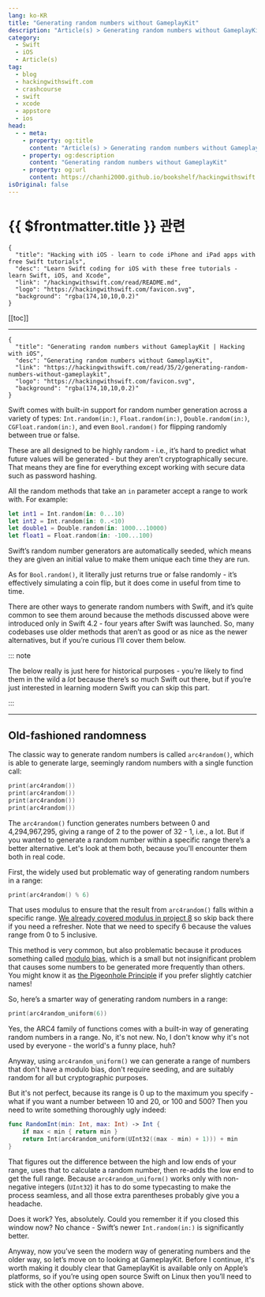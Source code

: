 ```yaml
---
lang: ko-KR
title: "Generating random numbers without GameplayKit"
description: "Article(s) > Generating random numbers without GameplayKit"
category:
  - Swift
  - iOS
  - Article(s)
tag: 
  - blog
  - hackingwithswift.com
  - crashcourse
  - swift
  - xcode
  - appstore
  - ios  
head:
  - - meta:
    - property: og:title
      content: "Article(s) > Generating random numbers without GameplayKit"
    - property: og:description
      content: "Generating random numbers without GameplayKit"
    - property: og:url
      content: https://chanhi2000.github.io/bookshelf/hackingwithswift.com/read/35/02-generating-random-numbers-without-gameplaykit.html
isOriginal: false
---
```


# {{ $frontmatter.title }} 관련

```component VPCard
{
  "title": "Hacking with iOS - learn to code iPhone and iPad apps with free Swift tutorials",
  "desc": "Learn Swift coding for iOS with these free tutorials - learn Swift, iOS, and Xcode",
  "link": "/hackingwithswift.com/read/README.md",
  "logo": "https://hackingwithswift.com/favicon.svg",
  "background": "rgba(174,10,10,0.2)"
}
```

[[toc]]

---

```component VPCard
{
  "title": "Generating random numbers without GameplayKit | Hacking with iOS",
  "desc": "Generating random numbers without GameplayKit",
  "link": "https://hackingwithswift.com/read/35/2/generating-random-numbers-without-gameplaykit",
  "logo": "https://hackingwithswift.com/favicon.svg",
  "background": "rgba(174,10,10,0.2)"
}
```

Swift comes with built-in support for random number generation across a variety of types: `Int.random(in:)`, `Float.random(in:)`, `Double.random(in:)`, `CGFloat.random(in:)`, and even `Bool.random()` for flipping randomly between true or false.

These are all designed to be highly random - i.e., it’s hard to predict what future values will be generated - but they aren’t cryptographically secure. That means they are fine for everything except working with secure data such as password hashing.

All the random methods that take an `in` parameter accept a range to work with. For example:

```swift
let int1 = Int.random(in: 0...10)
let int2 = Int.random(in: 0..<10)
let double1 = Double.random(in: 1000...10000)
let float1 = Float.random(in: -100...100)
```

Swift’s random number generators are automatically seeded, which means they are given an initial value to make them unique each time they are run.

As for `Bool.random()`, it literally just returns true or false randomly - it’s effectively simulating a coin flip, but it does come in useful from time to time.

There are other ways to generate random numbers with Swift, and it’s quite common to see them around because the methods discussed above were introduced only in Swift 4.2 - four years after Swift was launched. So, many codebases use older methods that aren’t as good or as nice as the newer alternatives, but if you’re curious I’ll cover them below.

::: note

The below really is just here for historical purposes - you’re likely to find them in the wild a *lot* because there’s so much Swift out there, but if you’re just interested in learning modern Swift you can skip this part.

:::

---

## Old-fashioned randomness

The classic way to generate random numbers is called `arc4random()`, which is able to generate large, seemingly random numbers with a single function call:

```swift
print(arc4random())
print(arc4random())
print(arc4random())
print(arc4random())
```

The `arc4random()` function generates numbers between 0 and 4,294,967,295, giving a range of 2 to the power of 32 - 1, i.e., a lot. But if you wanted to generate a random number within a specific range there’s a better alternative. Let's look at them both, because you'll encounter them both in real code.

First, the widely used but problematic way of generating random numbers in a range:

```swift
print(arc4random() % 6)
```

That uses modulus to ensure that the result from `arc4random()` falls within a specific range. [We already covered modulus in project 8](/hackingwithswift.com/read/08/overview.md) so skip back there if you need a refresher. Note that we need to specify 6 because the values range from 0 to 5 inclusive.

This method is very common, but also problematic because it produces something called [<FontIcon icon="fas fa-globe"/>modulo bias](https://zuttobenkyou.wordpress.com/2012/10/18/generating-random-numbers-without-modulo-bias/), which is a small but not insignificant problem that causes some numbers to be generated more frequently than others. You might know it as [<FontIcon icon="fa-brands fa-wikipedia-w"/>the Pigeonhole Principle](https://en.wikipedia.org/wiki/Pigeonhole_principle) if you prefer slightly catchier names!

So, here’s a smarter way of generating random numbers in a range:

```swift
print(arc4random_uniform(6))
```

Yes, the ARC4 family of functions comes with a built-in way of generating random numbers in a range. No, it's not new. No, I don't know why it's not used by everyone - the world's a funny place, huh?

Anyway, using `arc4random_uniform()` we can generate a range of numbers that don't have a modulo bias, don't require seeding, and are suitably random for all but cryptographic purposes.

But it's not perfect, because its range is 0 up to the maximum you specify - what if you want a number between 10 and 20, or 100 and 500? Then you need to write something thoroughly ugly indeed:

```swift
func RandomInt(min: Int, max: Int) -> Int {
    if max < min { return min }
    return Int(arc4random_uniform(UInt32((max - min) + 1))) + min
}
```

That figures out the difference between the high and low ends of your range, uses that to calculate a random number, then re-adds the low end to get the full range. Because `arc4random_uniform()` works only with non-negative integers (`UInt32`) it has to do some typecasting to make the process seamless, and all those extra parentheses probably give you a headache.

Does it work? Yes, absolutely. Could you remember it if you closed this window now? No chance - Swift’s newer `Int.random(in:)` is significantly better.

Anyway, now you’ve seen the modern way of generating numbers and the older way, so let’s move on to looking at GameplayKit. Before I continue, it's worth making it doubly clear that GameplayKit is available only on Apple’s platforms, so if you’re using open source Swift on Linux then you’ll need to stick with the other options shown above.


